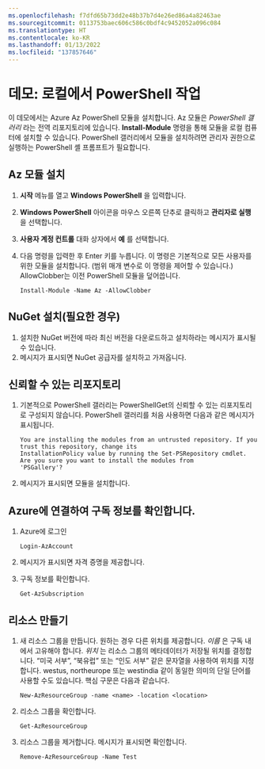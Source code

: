 ```yaml
---
ms.openlocfilehash: f7dfd65b73dd2e48b37b7d4e26ed86a4a82463ae
ms.sourcegitcommit: 0113753baec606c586c0bdf4c9452052a096c084
ms.translationtype: HT
ms.contentlocale: ko-KR
ms.lasthandoff: 01/13/2022
ms.locfileid: "137857646"
---
```

# <a name="demonstration-work-with-powershell-locally"></a>데모: 로컬에서 PowerShell 작업

이 데모에서는 Azure Az PowerShell 모듈을 설치합니다. Az 모듈은 *PowerShell 갤러리* 라는 전역 리포지토리에 있습니다. **Install-Module** 명령을 통해 모듈을 로컬 컴퓨터에 설치할 수 있습니다. PowerShell 갤러리에서 모듈을 설치하려면 관리자 권한으로 실행하는 PowerShell 셸 프롬프트가 필요합니다. 

## <a name="install-the-az-module"></a>Az 모듈 설치

1. **시작** 메뉴를 열고 **Windows PowerShell** 을 입력합니다.
2. **Windows PowerShell** 아이콘을 마우스 오른쪽 단추로 클릭하고 **관리자로 실행** 을 선택합니다.
3. **사용자 계정 컨트롤** 대화 상자에서 **예** 를 선택합니다.
4. 다음 명령을 입력한 후 Enter 키를 누릅니다. 이 명령은 기본적으로 모든 사용자를 위한 모듈을 설치합니다. (범위 매개 변수로 이 명령을 제어할 수 있습니다.) AllowClobber는 이전 PowerShell 모듈을 덮어씁니다. 

    ```
    Install-Module -Name Az -AllowClobber
    ```

## <a name="install-nuget-if-needed"></a>NuGet 설치(필요한 경우)

1. 설치한 NuGet 버전에 따라 최신 버전을 다운로드하고 설치하라는 메시지가 표시될 수 있습니다.
2. 메시지가 표시되면 NuGet 공급자를 설치하고 가져옵니다.

## <a name="trust-the-repository"></a>신뢰할 수 있는 리포지토리

1. 기본적으로 PowerShell 갤러리는 PowerShellGet의 신뢰할 수 있는 리포지토리로 구성되지 않습니다. PowerShell 갤러리를 처음 사용하면 다음과 같은 메시지가 표시됩니다.

    ```
    You are installing the modules from an untrusted repository. If you trust this repository, change its
    InstallationPolicy value by running the Set-PSRepository cmdlet. Are you sure you want to install the modules from
    'PSGallery'?
    ```

2. 메시지가 표시되면 모듈을 설치합니다. 

## <a name="connect-to-azure-and-view-your-subscription-information"></a>Azure에 연결하여 구독 정보를 확인합니다.

1. Azure에 로그인

    ```
    Login-AzAccount
    ```

2. 메시지가 표시되면 자격 증명을 제공합니다.
3. 구독 정보를 확인합니다.

    ```
    Get-AzSubscription
    ```

## <a name="create-resources"></a>리소스 만들기

1. 새 리소스 그룹을 만듭니다. 원하는 경우 다른 위치를 제공합니다. *이름* 은 구독 내에서 고유해야 합니다. *위치* 는 리소스 그룹의 메타데이터가 저장될 위치를 결정합니다. “미국 서부”, “북유럽” 또는 “인도 서부” 같은 문자열을 사용하여 위치를 지정합니다. westus, northeurope 또는 westindia 같이 동일한 의미의 단일 단어를 사용할 수도 있습니다. 핵심 구문은 다음과 같습니다.

    ```
    New-AzResourceGroup -name <name> -location <location>
    ```

2. 리소스 그룹을 확인합니다. 
  
    ```
    Get-AzResourceGroup
    ```

3. 리소스 그룹을 제거합니다. 메시지가 표시되면 확인합니다. 

    ```
    Remove-AzResourceGroup -Name Test
    ```